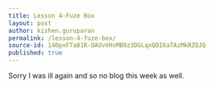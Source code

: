 ```yaml
---
title: Lesson 4-Fuze Box
layout: post
author: kishen.guruparan
permalink: /lesson-4-fuze-box/
source-id: 140pxFTa01R-OAUvVHvMB9z3DGLqxQ0I6aTAzMkRZQJQ
published: true
---
```

Sorry I was ill again and so no blog this week as well.


